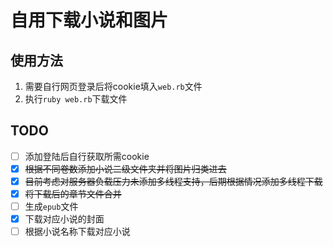 # 自用下载小说和图片
## 使用方法
  1. 需要自行网页登录后将cookie填入`web.rb`文件
  2. 执行`ruby web.rb`下载文件
## TODO
  - [ ] 添加登陆后自行获取所需cookie
  - [x] ~~根据不同卷数添加小说二级文件夹并将图片归类进去~~
  - [x] ~~目前考虑对服务器负载压力未添加多线程支持，后期根据情况添加多线程下载~~
  - [x] ~~将下载后的章节文件合并~~
  - [ ] 生成`epub`文件
  - [x] 下载对应小说的封面
  - [ ] 根据小说名称下载对应小说
